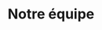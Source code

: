 ---
title: "Notre équipe"
description: "Ceci est une description"
layout: equipe
slug: equipe
titre: "Équipe"
---